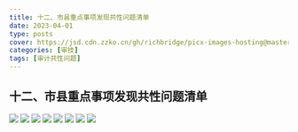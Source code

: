 ```yaml
---
title: 十二、市县重点事项发现共性问题清单
date: 2023-04-01
type: posts
cover: https://jsd.cdn.zzko.cn/gh/richbridge/picx-images-hosting@master/thumbnail/审技.jpg
categories: [审技]
tags: [审计共性问题]
---
```

## 十二、市县重点事项发现共性问题清单

![](https://jsd.cdn.zzko.cn/gh/richbridge/picx-images-hosting@master/审技/共性问题清单/市县重点事项发现共性问题清单/市县重点事项发现共性问题清单_1.jpg)
![](https://jsd.cdn.zzko.cn/gh/richbridge/picx-images-hosting@master/审技/共性问题清单/市县重点事项发现共性问题清单/市县重点事项发现共性问题清单_2.jpg)
![](https://jsd.cdn.zzko.cn/gh/richbridge/picx-images-hosting@master/审技/共性问题清单/市县重点事项发现共性问题清单/市县重点事项发现共性问题清单_3.jpg)
![](https://jsd.cdn.zzko.cn/gh/richbridge/picx-images-hosting@master/审技/共性问题清单/市县重点事项发现共性问题清单/市县重点事项发现共性问题清单_4.jpg)
![](https://jsd.cdn.zzko.cn/gh/richbridge/picx-images-hosting@master/审技/共性问题清单/市县重点事项发现共性问题清单/市县重点事项发现共性问题清单_5.jpg)
![](https://jsd.cdn.zzko.cn/gh/richbridge/picx-images-hosting@master/审技/共性问题清单/市县重点事项发现共性问题清单/市县重点事项发现共性问题清单_6.jpg)
![](https://jsd.cdn.zzko.cn/gh/richbridge/picx-images-hosting@master/审技/共性问题清单/市县重点事项发现共性问题清单/市县重点事项发现共性问题清单_7.jpg)
![](v8v8.jpg)
